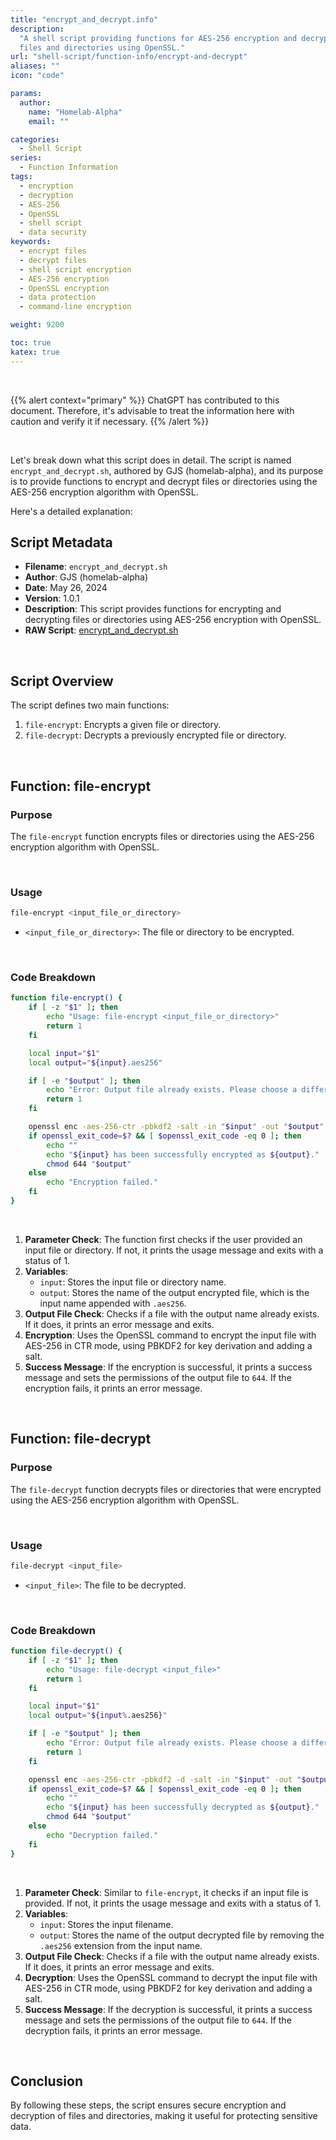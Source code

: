```yaml
---
title: "encrypt_and_decrypt.info"
description:
  "A shell script providing functions for AES-256 encryption and decryption of
  files and directories using OpenSSL."
url: "shell-script/function-info/encrypt-and-decrypt"
aliases: ""
icon: "code"

params:
  author:
    name: "Homelab-Alpha"
    email: ""

categories:
  - Shell Script
series:
  - Function Information
tags:
  - encryption
  - decryption
  - AES-256
  - OpenSSL
  - shell script
  - data security
keywords:
  - encrypt files
  - decrypt files
  - shell script encryption
  - AES-256 encryption
  - OpenSSL encryption
  - data protection
  - command-line encryption

weight: 9200

toc: true
katex: true
---
```


<br />

{{% alert context="primary" %}}
ChatGPT has contributed to this document. Therefore, it's advisable to treat the
information here with caution and verify it if necessary. {{% /alert %}}

<br />

Let's break down what this script does in detail. The script is named
`encrypt_and_decrypt.sh`, authored by GJS (homelab-alpha), and its purpose is to
provide functions to encrypt and decrypt files or directories using the AES-256
encryption algorithm with OpenSSL.

Here's a detailed explanation:

## Script Metadata

- **Filename**: `encrypt_and_decrypt.sh`
- **Author**: GJS (homelab-alpha)
- **Date**: May 26, 2024
- **Version**: 1.0.1
- **Description**: This script provides functions for encrypting and decrypting
  files or directories using AES-256 encryption with OpenSSL.
- **RAW Script**: [encrypt_and_decrypt.sh]

<br />

## Script Overview

The script defines two main functions:

1. `file-encrypt`: Encrypts a given file or directory.
2. `file-decrypt`: Decrypts a previously encrypted file or directory.

<br />

## Function: file-encrypt

### Purpose

The `file-encrypt` function encrypts files or directories using the AES-256
encryption algorithm with OpenSSL.

<br />

### Usage

```bash
file-encrypt <input_file_or_directory>
```

- `<input_file_or_directory>`: The file or directory to be encrypted.

<br />

### Code Breakdown

```bash
function file-encrypt() {
    if [ -z "$1" ]; then
        echo "Usage: file-encrypt <input_file_or_directory>"
        return 1
    fi

    local input="$1"
    local output="${input}.aes256"

    if [ -e "$output" ]; then
        echo "Error: Output file already exists. Please choose a different name."
        return 1
    fi

    openssl enc -aes-256-ctr -pbkdf2 -salt -in "$input" -out "$output"
    if openssl_exit_code=$? && [ $openssl_exit_code -eq 0 ]; then
        echo ""
        echo "${input} has been successfully encrypted as ${output}."
        chmod 644 "$output"
    else
        echo "Encryption failed."
    fi
}
```

<br />

1. **Parameter Check**: The function first checks if the user provided an input
   file or directory. If not, it prints the usage message and exits with a
   status of 1.
2. **Variables**:
   - `input`: Stores the input file or directory name.
   - `output`: Stores the name of the output encrypted file, which is the input
     name appended with `.aes256`.
3. **Output File Check**: Checks if a file with the output name already exists.
   If it does, it prints an error message and exits.
4. **Encryption**: Uses the OpenSSL command to encrypt the input file with
   AES-256 in CTR mode, using PBKDF2 for key derivation and adding a salt.
5. **Success Message**: If the encryption is successful, it prints a success
   message and sets the permissions of the output file to `644`. If the
   encryption fails, it prints an error message.

<br />

## Function: file-decrypt

### Purpose

The `file-decrypt` function decrypts files or directories that were encrypted
using the AES-256 encryption algorithm with OpenSSL.

<br />

### Usage

```bash
file-decrypt <input_file>
```

- `<input_file>`: The file to be decrypted.

<br />

### Code Breakdown

```bash
function file-decrypt() {
    if [ -z "$1" ]; then
        echo "Usage: file-decrypt <input_file>"
        return 1
    fi

    local input="$1"
    local output="${input%.aes256}"

    if [ -e "$output" ]; then
        echo "Error: Output file already exists. Please choose a different name."
        return 1
    fi

    openssl enc -aes-256-ctr -pbkdf2 -d -salt -in "$input" -out "$output"
    if openssl_exit_code=$? && [ $openssl_exit_code -eq 0 ]; then
        echo ""
        echo "${input} has been successfully decrypted as ${output}."
        chmod 644 "$output"
    else
        echo "Decryption failed."
    fi
}
```

<br />

1. **Parameter Check**: Similar to `file-encrypt`, it checks if an input file is
   provided. If not, it prints the usage message and exits with a status of 1.
2. **Variables**:
   - `input`: Stores the input filename.
   - `output`: Stores the name of the output decrypted file by removing the
     `.aes256` extension from the input name.
3. **Output File Check**: Checks if a file with the output name already exists.
   If it does, it prints an error message and exits.
4. **Decryption**: Uses the OpenSSL command to decrypt the input file with
   AES-256 in CTR mode, using PBKDF2 for key derivation and adding a salt.
5. **Success Message**: If the decryption is successful, it prints a success
   message and sets the permissions of the output file to `644`. If the
   decryption fails, it prints an error message.

<br />

## Conclusion

By following these steps, the script ensures secure encryption and decryption of
files and directories, making it useful for protecting sensitive data.

[encrypt_and_decrypt.sh]:
  https://raw.githubusercontent.com/homelab-alpha/shell-script/main/functions/encrypt_and_decrypt.sh
